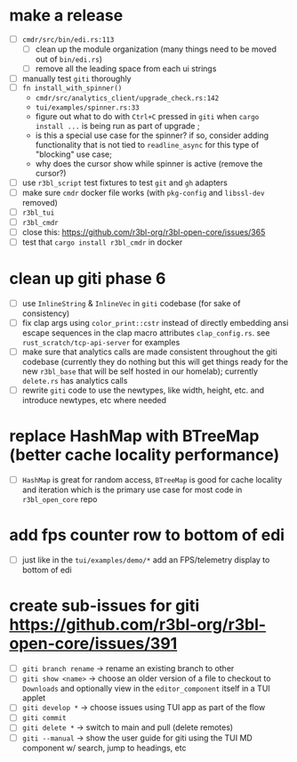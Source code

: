 # make a release

- [ ] `cmdr/src/bin/edi.rs:113`
  - [ ] clean up the module organization (many things need to be moved out of `bin/edi.rs`)
  - [ ] remove all the leading space from each ui strings
- [ ] manually test `giti` thoroughly
- [ ] `fn install_with_spinner()`
  - `cmdr/src/analytics_client/upgrade_check.rs:142`
  - `tui/examples/spinner.rs:33`
  - figure out what to do with `Ctrl+C` pressed in `giti` when `cargo install ...` is being run as
    part of upgrade ;
  - is this a special use case for the spinner? if so, consider adding functionality that is not
    tied to `readline_async` for this type of "blocking" use case;
  - why does the cursor show while spinner is active (remove the cursor?)
- [ ] use `r3bl_script` test fixtures to test `git` and `gh` adapters
- [ ] make sure `cmdr` docker file works (with `pkg-config` and `libssl-dev` removed)
- [ ] `r3bl_tui`
- [ ] `r3bl_cmdr`
- [ ] close this: https://github.com/r3bl-org/r3bl-open-core/issues/365
- [ ] test that `cargo install r3bl_cmdr` in docker

# clean up giti phase 6

- [ ] use `InlineString` & `InlineVec` in `giti` codebase (for sake of consistency)
- [ ] fix clap args using `color_print::cstr` instead of directly embedding ansi escape sequences in
      the clap macro attributes `clap_config.rs`. see `rust_scratch/tcp-api-server` for examples
- [ ] make sure that analytics calls are made consistent throughout the giti codebase (currently
      they do nothing but this will get things ready for the new `r3bl_base` that will be self
      hosted in our homelab); currently `delete.rs` has analytics calls
- [ ] rewrite `giti` code to use the newtypes, like width, height, etc. and introduce newtypes, etc
      where needed

# replace HashMap with BTreeMap (better cache locality performance)

- [ ] `HashMap` is great for random access, `BTreeMap` is good for cache locality and iteration
      which is the primary use case for most code in `r3bl_open_core` repo

# add fps counter row to bottom of edi

- [ ] just like in the `tui/examples/demo/*` add an FPS/telemetry display to bottom of edi

# create sub-issues for giti https://github.com/r3bl-org/r3bl-open-core/issues/391

- [ ] `giti branch rename` -> rename an existing branch to other
- [ ] `giti show <name>` -> choose an older version of a file to checkout to `Downloads` and
      optionally view in the `editor_component` itself in a TUI applet
- [ ] `giti develop *` -> choose issues using TUI app as part of the flow
- [ ] `giti commit`
- [ ] `giti delete *` -> switch to main and pull (delete remotes)
- [ ] `giti --manual` -> show the user guide for giti using the TUI MD component w/ search, jump to
      headings, etc
